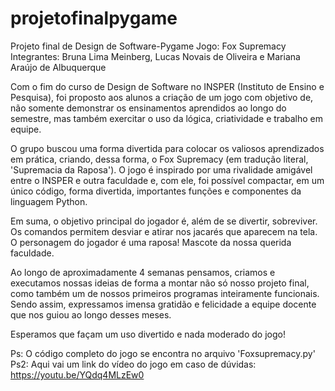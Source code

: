 # projetofinalpygame
Projeto final de Design de Software-Pygame
Jogo: Fox Supremacy
Integrantes: Bruna Lima Meinberg, Lucas Novais de Oliveira e Mariana Araújo de Albuquerque

Com o fim do curso de Design de Software no INSPER (Instituto de Ensino e Pesquisa), foi proposto aos alunos a criação de um jogo com objetivo de, não somente demonstrar os ensinamentos aprendidos ao longo do semestre, mas também exercitar o uso da lógica, criatividade e trabalho em equipe.

O grupo buscou uma forma divertida para colocar os valiosos aprendizados em prática, criando, dessa forma, o Fox Supremacy (em tradução literal, 'Supremacia da Raposa'). O jogo é inspirado por uma rivalidade amigável entre o INSPER e outra faculdade e, com ele, foi possível compactar, em um único código, forma divertida, importantes funções e componentes da linguagem Python.

Em suma, o objetivo principal do jogador é, além de se divertir, sobreviver. Os comandos permitem desviar e atirar nos jacarés que aparecem na tela. O personagem do jogador é uma raposa! Mascote da nossa querida faculdade. 

Ao longo de aproximadamente 4 semanas pensamos, criamos e executamos nossas ideias de forma a montar não só nosso projeto final, como também um de nossos primeiros programas inteiramente funcionais. Sendo assim, expressamos imensa gratidão e felicidade a equipe docente que nos guiou ao longo desses meses. 

Esperamos que façam um uso divertido e nada moderado do jogo!

Ps: O código completo do jogo se encontra no arquivo 'Foxsupremacy.py'
Ps2: Aqui vai um link do vídeo do jogo em caso de dúvidas:
https://youtu.be/YQdq4MLzEw0 